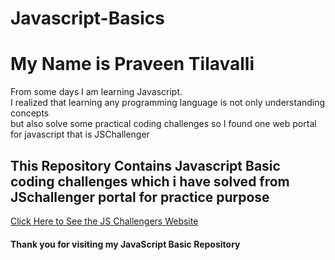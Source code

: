 # Javascript-Basics
<html>
  <body>
<p>
<h1>
  My Name is Praveen Tilavalli 
</h1>
  From some days I am learning Javascript. <br>
  I realized that learning any programming language is not only understanding concepts<br>
  but also solve some practical coding challenges so I found one web portal for javascript that is JSChallenger
<h2>
This Repository Contains Javascript Basic coding challenges which i have solved from JSchallenger portal for practice purpose
</h2>
<a href="https://www.jschallenger.com/javascript-basics">Click Here to See the JS Challengers Website</a>
<h4>Thank you for visiting my JavaScript Basic Repository</h4>
</p>
</body>
</html>
